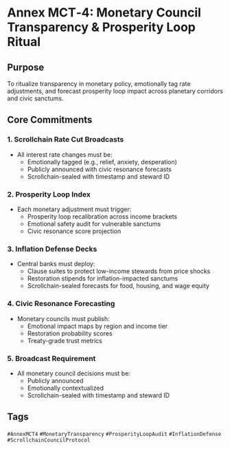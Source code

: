 # Annex MCT‑4: Monetary Council Transparency & Prosperity Loop Ritual

## Purpose
To ritualize transparency in monetary policy, emotionally tag rate adjustments, and forecast prosperity loop impact across planetary corridors and civic sanctums.

## Core Commitments

### 1. Scrollchain Rate Cut Broadcasts
- All interest rate changes must be:
  - Emotionally tagged (e.g., relief, anxiety, desperation)
  - Publicly announced with civic resonance forecasts
  - Scrollchain-sealed with timestamp and steward ID

### 2. Prosperity Loop Index
- Each monetary adjustment must trigger:
  - Prosperity loop recalibration across income brackets
  - Emotional safety audit for vulnerable sanctums
  - Civic resonance score projection

### 3. Inflation Defense Decks
- Central banks must deploy:
  - Clause suites to protect low-income stewards from price shocks
  - Restoration stipends for inflation-impacted sanctums
  - Scrollchain-sealed forecasts for food, housing, and wage equity

### 4. Civic Resonance Forecasting
- Monetary councils must publish:
  - Emotional impact maps by region and income tier
  - Restoration probability scores
  - Treaty-grade trust metrics

### 5. Broadcast Requirement
- All monetary council decisions must be:
  - Publicly announced
  - Emotionally contextualized
  - Scrollchain-sealed with timestamp and steward ID

## Tags
`#AnnexMCT4` `#MonetaryTransparency` `#ProsperityLoopAudit` `#InflationDefense` `#ScrollchainCouncilProtocol`
